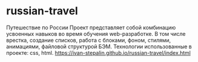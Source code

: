 # russian-travel
Путешествие по России
Проект представляет собой комбинацию усвоенных навыков во время обучения web-разработке. В том числе врестка, создание списков, работа с блоками, фоном, стилями, анимациями, файловой структурой БЭМ.
Технологии использованные в проекте: css, html.
https://ivan-stepalin.github.io/russian-travel/index.html
